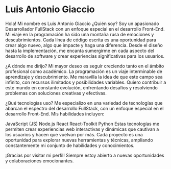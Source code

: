 # Luis Antonio Giaccio

Hola! Mi nombre es Luis Antonio Giaccio
¿Quién soy?
Soy un apasionado Desarrollador FullStack con un enfoque especial en el desarrollo Front-End. Mi viaje en la programación ha sido una montaña rusa de emociones y descubrimientos. Cada línea de código escrita es una oportunidad para crear algo nuevo, algo que impacte y haga una diferencia. Desde el diseño hasta la implementación, me encanta sumergirme en cada aspecto del desarrollo de software y crear experiencias significativas para los usuarios.

¿A dónde me dirijo?
Mi mayor deseo es seguir creciendo tanto en el ámbito profesional como académico. La programación es un viaje interminable de aprendizaje y descubrimiento. Me maravilla la idea de que este campo sea infinito, con recursos ilimitados y posibilidades variables. Quiero contribuir a este mundo en constante evolución, enfrentando desafíos y resolviendo problemas con soluciones creativas y efectivas.

¿Qué tecnologías uso?
Me especializo en una variedad de tecnologías que abarcan el espectro del desarrollo FullStack, con un enfoque especial en el desarrollo Front-End. Mis habilidades incluyen:

JavaScript (JS)
Node.js
React
React-Toolkit
Python
Estas tecnologías me permiten crear experiencias web interactivas y dinámicas que cautivan a los usuarios y hacen que vuelvan por más. Cada proyecto es una oportunidad para explorar nuevas herramientas y técnicas, ampliando constantemente mi conjunto de habilidades y conocimientos.

¡Gracias por visitar mi perfil! Siempre estoy abierto a nuevas oportunidades y colaboraciones emocionantes.
